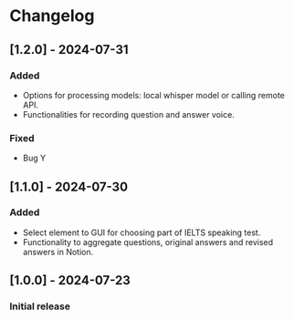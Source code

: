 # Changelog

## [1.2.0] - 2024-07-31
### Added
- Options for processing models: local whisper model or calling remote API.
- Functionalities for recording question and answer voice.

### Fixed
- Bug Y

## [1.1.0] - 2024-07-30
### Added
- Select element to GUI for choosing part of IELTS speaking test.
- Functionality to aggregate questions, original answers and revised answers in Notion.

## [1.0.0] - 2024-07-23
### Initial release
